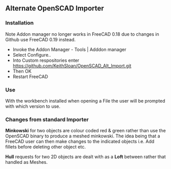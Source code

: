 ## Alternate OpenSCAD Importer

### Installation

Note Addon manager no longer works in FreeCAD 0.18 due to changes in Github
     use FreeCAD 0.19 instead.

* Invoke the Addon Manager - Tools | Adddon manager
* Select Configure..
* Into Custom respositories enter https://github.com/KeithSloan/OpenSCAD_Alt_Import.git
* Then OK
* Restart FreeCAD

### Use

With the workbench installed when opening a File the user will be prompted with which
version to use.

### Changes from standard Importer

**Minkowski** for two objects are colour coded red & green rather than use the OpenSCAD binary
          to produce a meshed minkowski. The idea being that a FreeCAD user can then make
          changes to the indicated objects i.e. Add fillets before deleting other object etc.

**Hull** requests for two 2D objects are dealt with as a **Loft** between rather that handled as Meshes.
